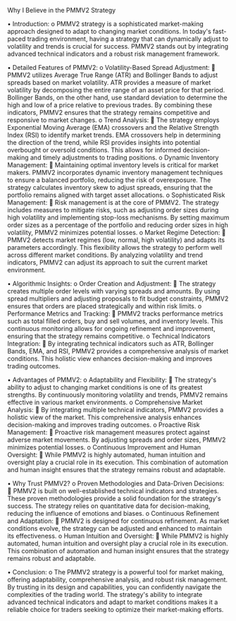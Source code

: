 Why I Believe in the PMMV2 Strategy

•	Introduction: 
o	PMMV2 strategy is a sophisticated market-making approach designed to adapt to changing market conditions. In today's fast-paced trading environment, having a strategy that can dynamically adjust to volatility and trends is crucial for success. PMMV2 stands out by integrating advanced technical indicators and a robust risk management framework.

•	 Detailed Features of PMMV2:
o	 Volatility-Based Spread Adjustment:
	PMMV2 utilizes Average True Range (ATR) and Bollinger Bands to adjust spreads based on market volatility. ATR provides a measure of market volatility by decomposing the entire range of an asset price for that period. Bollinger Bands, on the other hand, use standard deviation to determine the high and low of a price relative to previous trades. By combining these indicators, PMMV2 ensures that the strategy remains competitive and responsive to market changes.
o	 Trend Analysis:
	The strategy employs Exponential Moving Average (EMA) crossovers and the Relative Strength Index (RSI) to identify market trends. EMA crossovers help in determining the direction of the trend, while RSI provides insights into potential overbought or oversold conditions. This allows for informed decision-making and timely adjustments to trading positions.
o	 Dynamic Inventory Management:
	Maintaining optimal inventory levels is critical for market makers. PMMV2 incorporates dynamic inventory management techniques to ensure a balanced portfolio, reducing the risk of overexposure. The strategy calculates inventory skew to adjust spreads, ensuring that the portfolio remains aligned with target asset allocations.
o	 Sophisticated Risk Management:
	Risk management is at the core of PMMV2. The strategy includes measures to mitigate risks, such as adjusting order sizes during high volatility and implementing stop-loss mechanisms. By setting maximum order sizes as a percentage of the portfolio and reducing order sizes in high volatility, PMMV2 minimizes potential losses.
o	 Market Regime Detection:
	PMMV2 detects market regimes (low, normal, high volatility) and adapts its parameters accordingly. This flexibility allows the strategy to perform well across different market conditions. By analyzing volatility and trend indicators, PMMV2 can adjust its approach to suit the current market environment.

•	 Algorithmic Insights:
o	 Order Creation and Adjustment:
	The strategy creates multiple order levels with varying spreads and amounts. By using spread multipliers and adjusting proposals to fit budget constraints, PMMV2 ensures that orders are placed strategically and within risk limits.
o	 Performance Metrics and Tracking:
	PMMV2 tracks performance metrics such as total filled orders, buy and sell volumes, and inventory levels. This continuous monitoring allows for ongoing refinement and improvement, ensuring that the strategy remains competitive.
o	 Technical Indicators Integration:
	By integrating technical indicators such as ATR, Bollinger Bands, EMA, and RSI, PMMV2 provides a comprehensive analysis of market conditions. This holistic view enhances decision-making and improves trading outcomes.



•	 Advantages of PMMV2:
o	 Adaptability and Flexibility:
	The strategy's ability to adjust to changing market conditions is one of its greatest strengths. By continuously monitoring volatility and trends, PMMV2 remains effective in various market environments.
o	 Comprehensive Market Analysis:
	By integrating multiple technical indicators, PMMV2 provides a holistic view of the market. This comprehensive analysis enhances decision-making and improves trading outcomes.
o	 Proactive Risk Management:
	Proactive risk management measures protect against adverse market movements. By adjusting spreads and order sizes, PMMV2 minimizes potential losses.
o	 Continuous Improvement and Human Oversight:
	While PMMV2 is highly automated, human intuition and oversight play a crucial role in its execution. This combination of automation and human insight ensures that the strategy remains robust and adaptable.

•	 Why Trust PMMV2?
o	 Proven Methodologies and Data-Driven Decisions:
	PMMV2 is built on well-established technical indicators and strategies. These proven methodologies provide a solid foundation for the strategy's success. The strategy relies on quantitative data for decision-making, reducing the influence of emotions and biases.
o	 Continuous Refinement and Adaptation:
	PMMV2 is designed for continuous refinement. As market conditions evolve, the strategy can be adjusted and enhanced to maintain its effectiveness.
o	 Human Intuition and Oversight:
	While PMMV2 is highly automated, human intuition and oversight play a crucial role in its execution. This combination of automation and human insight ensures that the strategy remains robust and adaptable.

•	 Conclusion:
o	The PMMV2 strategy is a powerful tool for market making, offering adaptability, comprehensive analysis, and robust risk management. By trusting in its design and capabilities, you can confidently navigate the complexities of the trading world. The strategy's ability to integrate advanced technical indicators and adapt to market conditions makes it a reliable choice for traders seeking to optimize their market-making efforts.
